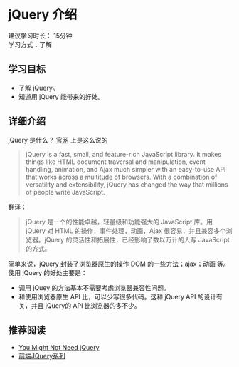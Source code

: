 # jQuery 介绍
建议学习时长： 15分钟  
学习方式：了解  

## 学习目标
* 了解 jQuery。
* 知道用 jQuery 能带来的好处。

## 详细介绍
jQuery 是什么？ [官网](http://jquery.com/) 上是这么说的
> jQuery is a fast, small, and feature-rich JavaScript library. It makes things like HTML document traversal and manipulation, event handling, animation, and Ajax much simpler with an easy-to-use API that works across a multitude of browsers. With a combination of versatility and extensibility, jQuery has changed the way that millions of people write JavaScript.

翻译：
> jQuery 是一个的性能卓越，轻量级和功能强大的 JavaScript 库。用 jQuery 对 HTML 的操作，事件处理，动画，Ajax 很容易，并且兼容多个浏览器。jQuery 的灵活性和拓展性，已经影响了数以万计的人写 JavaScript 的方式。

简单来说，jQuery 封装了浏览器原生的操作 DOM 的一些方法；ajax；动画 等。使用 jQuery 的好处主要是：
* 调用 jQuey 的方法基本不需要考虑浏览器兼容性问题。
* 和使用浏览器原生 API 比，可以少写很多代码。这和 jQuery API 的设计有关，并且 jQuery的 API 比浏览器的多不少。

## 推荐阅读
* [You Might Not Need jQuery](https://github.com/HubSpot/YouMightNotNeedjQuery)
* [前端JQuery系列](https://github.com/JsAaron/jQuery)


